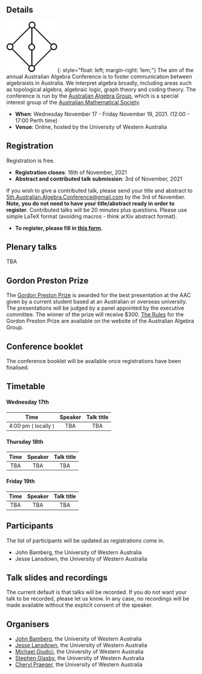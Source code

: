 ## Details
![aag](/aag_image.jpg){: style="float: left;  margin-right: 1em;"}
The aim of the annual Australian Algebra Conference is to foster communication between algebraists in Australia. We interpret algebra broadly, including areas such as topological algebra, algebraic logic, graph theory and coding theory. The conference is run by the [Australian Algebra Group](https://austalg.ltumathstats.com/), which is a special interest group of the [Australian Mathematical Society](https://austms.org.au/).

- **When**: Wednesday November 17 - Friday November 19, 2021. (12:00 - 17:00 Perth time)
- **Venue**: Online, hosted by the University of Western Australia

## Registration
Registration is free.

- **Registration closes**: 16th of November, 2021
- **Abstract and contributed talk submission**: 3rd of November, 2021

If you wish to give a contributed talk, please send your title and abstract to [5th.Australian.Algebra.Conference@gmail.com](mailto:5th.Australian.Algebra.Conference@gmail.com) by the 3rd of November. **Note, you do not need to have your title/abstract ready in order to register**. Contributed talks will be 20 minutes plus questions. Please use simple LaTeX format (avoiding macros - think arXiv abstract format).

- **To register, please fill in [this form](https://docs.google.com/forms/d/e/1FAIpQLSf_hwzoE3pEZTgJG2SXZ1RqtzguACgpOL2jfu5ESBEh25oe6g/viewform?usp=sf_link).**

## Plenary talks

TBA

## Gordon Preston Prize

The [Gordon Preston Prize](https://austalg.ltumathstats.com/gordon-preston-prize) is awarded for the best presentation at the AAC given by a current student based at an Australian or overseas university. The presentations will be judged by a panel appointed by the executive committee. The winner of the prize will receive $300. [The Rules](https://austalg.ltumathstats.com/rules-for-the-gordon-preston-prize) for the Gordon Preston Prize are available on the website of the Australian Algebra Group. 

## Conference booklet

The conference booklet will be available once registrations have been finalised.

## Timetable

#### Wednesday 17th

| Time | Speaker | Talk title | 
|:--:|:--:|:--:|
| 4:00 pm ( <script> var date = new Date('Wed, 17 Nov 2021 08:00:00 GMT');document.write(date.toLocaleTimeString());</script> locally ) | TBA | TBA |

#### Thursday 18th

| Time | Speaker | Talk title | 
|:--:|:--:|:--:|
| TBA | TBA | TBA |

#### Friday 19th

| Time | Speaker | Talk title |
|:--:|:--:|:--:|
| TBA | TBA | TBA |

## Participants
The list of participants will be updated as registrations come in.

- John Bamberg, the University of Western Australia
- Jesse Lansdown, the University of Western Australia

## Talk slides and recordings
The current default is that talks will be recorded. If you do not want your talk to be recorded, please let us know. In any case, no recordings will be made available without the explicit consent of the speaker.

## Organisers
- [John Bamberg](https://johnbamberg.github.io/), the University of Western Australia
- [Jesse Lansdown](https://www.jesselansdown.com/), the University of Western Australia
- [Michael Giudici](https://research-repository.uwa.edu.au/en/persons/michael-giudici), the University of Western Australia
- [Stephen Glasby](https://stephenglasby.github.io/), the University of Western Australia
- [Cheryl Praeger](https://research-repository.uwa.edu.au/en/persons/cheryl-praeger), the University of Western Australia
